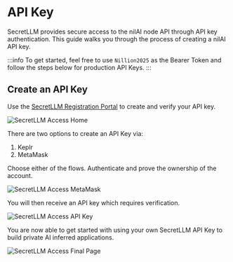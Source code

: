 # API Key

SecretLLM provides secure access to the nilAI node API through API key authentication. This guide walks you through the process of creating a nilAI API key.

:::info
To get started, feel free to use `Nillion2025` as the Bearer Token and follow the steps below for production API Keys.
:::

## Create an API Key

Use the [SecretLLM Registration Portal](https://nillion.pub/nilai-registration-page/) to create and verify your API key.

![SecretLLM Access Home](/img/nilai_access_home.png)

There are two options to create an API Key via:

1. Keplr
2. MetaMask

Choose either of the flows. Authenticate and prove the ownership of the account.

![SecretLLM Access MetaMask](/img/nilai_access_metamask.png)

You will then receive an API key which requires verification.

![SecretLLM Access API Key](/img/nilai_access_apikey.png)

You are now able to get started with using your own SecretLLM API Key to build private AI inferred applications.

![SecretLLM Access Final Page](/img/nilai_access_finished.png)
